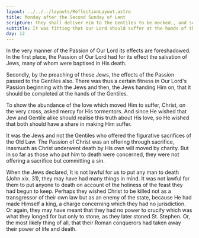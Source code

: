 ```yaml
---
layout: ../../../layouts/ReflectionLayout.astro
title: Monday after the Second Sunday of Lent
scripture: They shall deliver Him to the Gentiles to be mocked., and scourged and crucified.--Matt. xx. 19.
subtitle: It was fitting that our Lord should suffer at the hands of the Gentiles
day: 12
---
```


In the very manner of the Passion of Our Lord its effects are foreshadowed. In the first place, the Passion of Our Lord had for its effect the salvation of Jews, many of whom were baptised in His death.

Secondly, by the preaching of these Jews, the effects of the Passion passed to the Gentiles also. There was thus a certain fitness in Our Lord's Passion beginning with the Jews and then, the Jews handing Him on, that it should be completed at the hands of the Gentiles.

To show the abundance of the love which moved Him to suffer, Christ, on the very cross, asked mercy for His tormentors. And since He wished that Jew and Gentile alike should realise this truth about His love, so He wished that both should have a share in making Him suffer.

It was the Jews and not the Gentiles who offered the figurative sacrifices of the Old Law. The Passion of Christ was an offering through sacrifice, inasmuch as Christ underwent death by His own will moved by charity. But in so far as those who put him to death were concerned, they were not offering a sacrifice but committing a sin.

When the Jews declared, It is not lawful for us to put any man to death (John xix. 31), they may have had many things in mind. It was not lawful for them to put anyone to death on account of the holiness of the feast they had begun to keep. Perhaps they wished Christ to be killed not as a transgressor of their own law but as an enemy of the state, because He had made Himself a king, a charge concerning which they had no jurisdiction. Or again, they may have meant that they had no power to crucify which was what they longed for but only to stone, as they later stoned St. Stephen. Or, the most likely thing of all, that their Roman conquerors had taken away their power of life and death.
